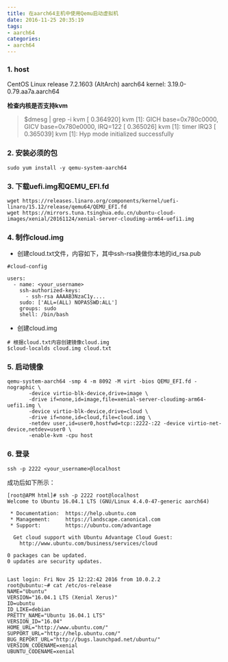 ```yaml
---
title: 在aarch64主机中使用Qemu启动虚拟机
date: 2016-11-25 20:35:19
tags: 
- aarch64
categories:
- aarch64
---
```



### 1. host 

CentOS Linux release 7.2.1603 (AltArch) aarch64
kernel: 3.19.0-0.79.aa7a.aarch64

**检查内核是否支持kvm**

>$dmesg | grep -i kvm
[    0.364920] kvm [1]: GICH base=0x780c0000, GICV base=0x780e0000, IRQ=122
[    0.365026] kvm [1]: timer IRQ3
[    0.365039] kvm [1]: Hyp mode initialized successfully

### 2. 安装必须的包

```
sudo yum install -y qemu-system-aarch64
```

### 3. 下载uefi.img和QEMU_EFI.fd

```
wget https://releases.linaro.org/components/kernel/uefi-linaro/15.12/release/qemu64/QEMU_EFI.fd
wget https://mirrors.tuna.tsinghua.edu.cn/ubuntu-cloud-images/xenial/20161124/xenial-server-cloudimg-arm64-uefi1.img 
```

### 4. 制作cloud.img


* 创建cloud.txt文件，内容如下，其中ssh-rsa换做你本地的id_rsa.pub

```
#cloud-config
 
users:
  - name: <your_username>
    ssh-authorized-keys:
      - ssh-rsa AAAAB3NzaC1y....
    sudo: ['ALL=(ALL) NOPASSWD:ALL']
    groups: sudo
    shell: /bin/bash
```

* 创建cloud.img

```
# 根据cloud.txt内容创建镜像cloud.img
$cloud-localds cloud.img cloud.txt
```

### 5. 启动镜像

```
qemu-system-aarch64 -smp 4 -m 8092 -M virt -bios QEMU_EFI.fd -nographic \
       -device virtio-blk-device,drive=image \
       -drive if=none,id=image,file=xenial-server-cloudimg-arm64-uefi1.img \
       -device virtio-blk-device,drive=cloud \
       -drive if=none,id=cloud,file=cloud.img \
       -netdev user,id=user0,hostfwd=tcp::2222-:22 -device virtio-net-device,netdev=user0 \
       -enable-kvm -cpu host
```

### 6. 登录

```
ssh -p 2222 <your_username>@localhost
```

成功后如下所示：

```
[root@APM html]# ssh -p 2222 root@localhost
Welcome to Ubuntu 16.04.1 LTS (GNU/Linux 4.4.0-47-generic aarch64)

 * Documentation:  https://help.ubuntu.com
 * Management:     https://landscape.canonical.com
 * Support:        https://ubuntu.com/advantage

  Get cloud support with Ubuntu Advantage Cloud Guest:
    http://www.ubuntu.com/business/services/cloud

0 packages can be updated.
0 updates are security updates.


Last login: Fri Nov 25 12:22:42 2016 from 10.0.2.2
root@ubuntu:~# cat /etc/os-release
NAME="Ubuntu"
VERSION="16.04.1 LTS (Xenial Xerus)"
ID=ubuntu
ID_LIKE=debian
PRETTY_NAME="Ubuntu 16.04.1 LTS"
VERSION_ID="16.04"
HOME_URL="http://www.ubuntu.com/"
SUPPORT_URL="http://help.ubuntu.com/"
BUG_REPORT_URL="http://bugs.launchpad.net/ubuntu/"
VERSION_CODENAME=xenial
UBUNTU_CODENAME=xenial

```
